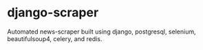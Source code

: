 # django-scraper
Automated news-scraper built using django, postgresql, selenium, beautifulsoup4, celery, and redis.
